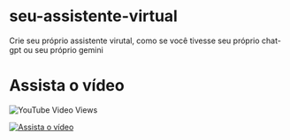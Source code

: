 # seu-assistente-virtual
Crie seu próprio assistente virutal, como se você tivesse seu próprio chat-gpt ou seu próprio gemini

# Assista o vídeo
![YouTube Video Views](https://img.shields.io/youtube/views/6ImX_ADXIJk?label=Visualiza%C3%A7%C3%B5es)

[![Assista o vídeo](https://img.youtube.com/vi/6ImX_ADXIJk/maxresdefault.jpg)](https://youtu.be/6ImX_ADXIJk)


